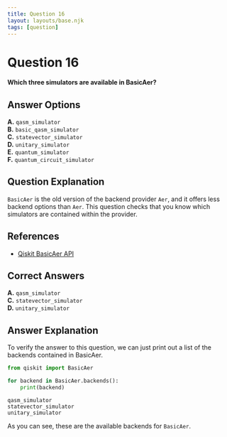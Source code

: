 ```yaml
---
title: Question 16
layout: layouts/base.njk
tags: [question]
---
```

# Question 16

#### Which three simulators are available in BasicAer?


## Answer Options

**A.** `qasm_simulator`  
**B.** `basic_qasm_simulator`  
**C.** `statevector_simulator`  
**D.** `unitary_simulator`  
**E.** `quantum_simulator`  
**F.** `quantum_circuit_simulator`  

## Question Explanation

`BasicAer` is the old version of the backend provider `Aer`, and it offers less backend options than `Aer`.
This question checks that you know which simulators are contained within the provider.

## References

* [Qiskit BasicAer API](https://qiskit.org/documentation/apidoc/providers_basicaer.html#module-qiskit.providers.basicaer)

## Correct Answers

**A.** `qasm_simulator`  
**C.** `statevector_simulator`  
**D.** `unitary_simulator`  

## Answer Explanation

To verify the answer to this question, we can just print out a list of the backends contained in BasicAer.


```python
from qiskit import BasicAer

for backend in BasicAer.backends():
    print(backend)
```

    qasm_simulator
    statevector_simulator
    unitary_simulator


As you can see, these are the available backends for `BasicAer`.
